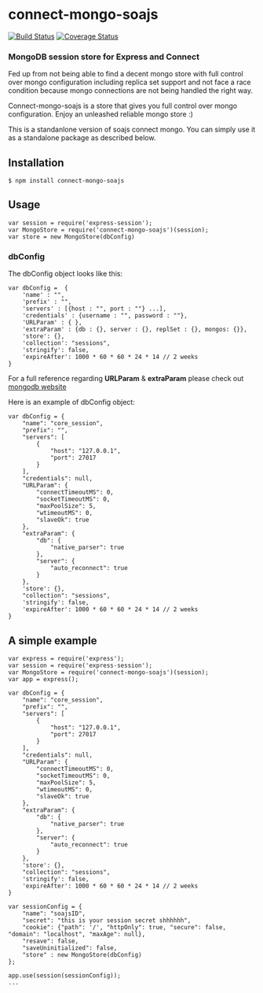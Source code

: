 # connect-mongo-soajs
[![Build Status](https://travis-ci.org/soajs/connect-mongo-soajs.svg?branch=master)](https://travis-ci.org/soajs/connect-mongo-soajs)
[![Coverage Status](https://coveralls.io/repos/soajs/connect-mongo-soajs/badge.png)](https://coveralls.io/r/soajs/connect-mongo-soajs)

### MongoDB session store for Express and Connect

Fed up from not being able to find a decent mongo store with full control over mongo configuration including replica set support and not face a race condition because mongo connections are not being handled the right way.

Connect-mongo-soajs is a store that gives you full control over mongo configuration. Enjoy an unleashed reliable mongo store :)

This is a standanlone version of soajs connect mongo. You can simply use it as a standalone package as described below.

## Installation

    $ npm install connect-mongo-soajs

## Usage

    var session = require('express-session');
    var MongoStore = require('connect-mongo-soajs')(session);
    var store = new MongoStore(dbConfig)

### dbConfig
The dbConfig object looks like this:

    var dbConfig =  {
        'name' : "",
        'prefix' : "",
        'servers' : [{host : "", port : ""} ...],
        'credentials' : {username : "", password : ""},
        'URLParam' : { },
        'extraParam' : {db : {}, server : {}, replSet : {}, mongos: {}},
        'store': {},
        'collection': "sessions",
        'stringify': false,
        'expireAfter': 1000 * 60 * 60 * 24 * 14 // 2 weeks
    }
For a full reference regarding **URLParam** & **extraParam** please check out [mongodb website](http://mongodb.github.io/node-mongodb-native/driver-articles/mongoclient.html#mongoclient-connect)

Here is an example of dbConfig object:

    var dbConfig = {
        "name": "core_session",
        "prefix": "",
        "servers": [
            {
                "host": "127.0.0.1",
                "port": 27017
            }
        ],
        "credentials": null,
        "URLParam": {
            "connectTimeoutMS": 0,
            "socketTimeoutMS": 0,
            "maxPoolSize": 5,
            "wtimeoutMS": 0,
            "slaveOk": true
        },
        "extraParam": {
            "db": {
                "native_parser": true
            },
            "server": {
                "auto_reconnect": true
            }
        },
        'store': {},
        "collection": "sessions",
        'stringify': false,
        'expireAfter': 1000 * 60 * 60 * 24 * 14 // 2 weeks
    }

## A simple example

    var express = require('express');
    var session = require('express-session');
    var MongoStore = require('connect-mongo-soajs')(session);
    var app = express();

    var dbConfig = {
        "name": "core_session",
        "prefix": "",
        "servers": [
            {
                "host": "127.0.0.1",
                "port": 27017
            }
        ],
        "credentials": null,
        "URLParam": {
            "connectTimeoutMS": 0,
            "socketTimeoutMS": 0,
            "maxPoolSize": 5,
            "wtimeoutMS": 0,
            "slaveOk": true
        },
        "extraParam": {
            "db": {
                "native_parser": true
            },
            "server": {
                "auto_reconnect": true
            }
        },
        'store': {},
        "collection": "sessions",
        'stringify': false,
        'expireAfter': 1000 * 60 * 60 * 24 * 14 // 2 weeks
    }

    var sessionConfig = {
        "name": "soajsID",
        "secret": "this is your session secret shhhhhh",
        "cookie": {"path": '/', "httpOnly": true, "secure": false, "domain": "localhost", "maxAge": null},
        "resave": false,
        "saveUninitialized": false,
        "store" : new MongoStore(dbConfig)
    };

    app.use(session(sessionConfig));
    ...



